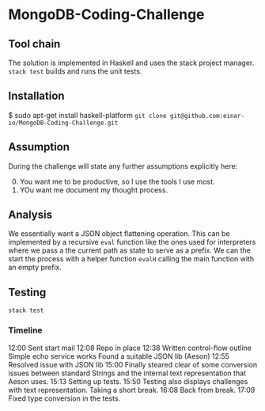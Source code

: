 # MongoDB-Coding-Challenge


## Tool chain
The solution is implemented in Haskell and uses the stack project manager.
`stack test` builds and runs the unit tests.

## Installation
$ sudo apt-get install haskell-platform
`git clone git@github.com:einar-io/MongoDB-Coding-Challenge.git`


## Assumption
During the challenge will state any further assumptions explicitly here:

0. You want me to be productive, so I use the tools I use most.
1. YOu want me document my thought process.


## Analysis
We essentially want a JSON object flattening operation.
This can be implemented by a recursive `eval` function
like the ones used for interpreters where we pass
a the current path as state to serve as a prefix.
We can the start the process with a helper function
`evalH` calling the main function with an empty prefix.


## Testing
`stack test`

### Timeline
12:00 Sent start mail
12:08 Repo in place
12:38 Written control-flow outline
      Simple echo service works
      Found a suitable JSON lib (Aeson)
12:55 Resolved issue with JSON lib
15:00 Finally steared clear of some conversion issues between standard Strings
      and the internal text representation that Aeson uses.
15:13 Setting up tests.
15:50 Testing also displays challenges with text representation.  Taking a short break.
16:08 Back from break.
17:09 Fixed type conversion in the tests.
